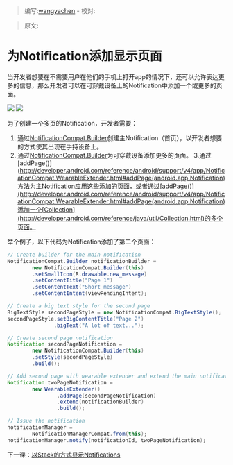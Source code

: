 > 编写:[wangyachen](https://github.com/wangyacheng) - 校对:

> 原文:

# 为Notification添加显示页面

当开发者想要在不需要用户在他们的手机上打开app的情况下，还可以允许表达更多的信息，那么开发者可以在可穿戴设备上的Notification中添加一个或更多的页面。

![](09_pages.png)
![](08_pages.png)

为了创建一个多页的Notification，开发者需要：

1. 通过[NotificationCompat.Builder](http://developer.android.com/reference/android/support/v4/app/NotificationCompat.Builder.html)创建主Notification（首页），以开发者想要的方式使其出现在手持设备上。
2. 通过[NotificationCompat.Builder](http://developer.android.com/reference/android/support/v4/app/NotificationCompat.Builder.html)为可穿戴设备添加更多的页面。
3.通过[addPage()](http://developer.android.com/reference/android/support/v4/app/NotificationCompat.WearableExtender.html#addPage(android.app.Notification)方法为主Notification应用这些添加的页面，或者通过[addPage()](http://developer.android.com/reference/android/support/v4/app/NotificationCompat.WearableExtender.html#addPage(android.app.Notification)添加一个[Collection](http://developer.android.com/reference/java/util/Collection.html)的多个页面。

举个例子，以下代码为Notification添加了第二个页面：

```java
// Create builder for the main notification
NotificationCompat.Builder notificationBuilder =
        new NotificationCompat.Builder(this)
        .setSmallIcon(R.drawable.new_message)
        .setContentTitle("Page 1")
        .setContentText("Short message")
        .setContentIntent(viewPendingIntent);

// Create a big text style for the second page
BigTextStyle secondPageStyle = new NotificationCompat.BigTextStyle();
secondPageStyle.setBigContentTitle("Page 2")
               .bigText("A lot of text...");

// Create second page notification
Notification secondPageNotification =
        new NotificationCompat.Builder(this)
        .setStyle(secondPageStyle)
        .build();

// Add second page with wearable extender and extend the main notification
Notification twoPageNotification =
        new WearableExtender()
                .addPage(secondPageNotification)
                .extend(notificationBuilder)
                .build();

// Issue the notification
notificationManager =
        NotificationManagerCompat.from(this);
notificationManager.notify(notificationId, twoPageNotification);
```

下一课：[以Stack的方式显示Notifications](stacks.html)
